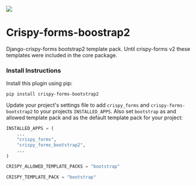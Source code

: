 ![](https://github.com/django-crispy-forms/crispy-forms-bootstrap2/workflows/crispy-forms-bootstrap2/badge.svg)

# Crispy-forms-boostrap2

Django-crispy-forms bootstrap2 template pack. Until crispy-forms v2 these
templates were included in the core package.

### Install Instructions

Install this plugin using pip:

`pip install crispy-forms-bootstrap2`

Update your project's settings file to add `crispy_forms` and 
`crispy-forms-bootstrap2` to your projects `INSTALLED_APPS`. Also set 
`bootstrap` as and allowed template pack and as the default template pack for 
your project:

```python
INSTALLED_APPS = (
    ...
    "crispy_forms",
    "crispy_forms_bootstrap2",
    ...
)

CRISPY_ALLOWED_TEMPLATE_PACKS = "bootstrap"

CRISPY_TEMPLATE_PACK = "bootstrap"
```
